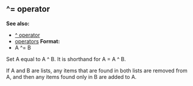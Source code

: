 ## \^= operator
**See also:**
+   [\^ operator](/ref/operator/%5E.md) 
+   [operators](/ref/operator.md) <!-- -->
**Format:**
+   A \^= B


Set A equal to A \^ B. It is shorthand for A = A \^ B.


If A and B are lists, any items that are found in both lists
are removed from A, and then any items found only in B are added to A.